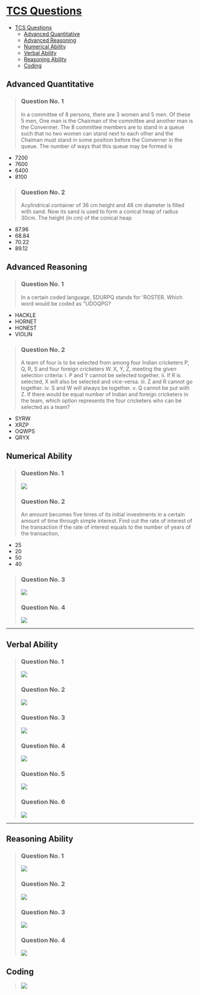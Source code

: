 <link rel="stylesheet" href="../test/style.css">

# [TCS Questions](./tcs_question.md)

- [TCS Questions](#tcs-questions)
  - [Advanced Quantitative](#advanced-quantitative)
  - [Advanced Reasoning](#advanced-reasoning)
  - [Numerical Ability](#numerical-ability)
  - [Verbal Ability](#verbal-ability)
  - [Reasoning Ability](#reasoning-ability)
  - [Coding](#coding)

## Advanced Quantitative

> ### Question No. 1
>
> In a committee of 8 persons, there are 3 women and 5 men. Of these 5 men, One man is the Chairman of the committee and another man is the Convermer. The 8 committee members are to stand in a queue such that no two women can stand next to each other and the Chaiman must stand in some position before the Converner in the queue. The number of ways that this queue may be formed is

- 7200
- 7600
- 6400
- 8100

> ### Question No. 2
>
> Acylindrical container of 36 cm height and 48 cm diameter is filled with sand. Now its sand is used to form a conical heap of radius 30cm. The height (in cm) of the conical heap

- 87.96
- 68.84
- 70.22
- 89.12

## Advanced Reasoning

> ### Question No. 1
>
> In a certain coded language, SDURPQ stands for 'ROSTER. Which word would be coded as "UDOQPG?

- HACKLE
- HORNET
- HONEST
- VIOLIN

> ### Question No. 2
>
> A team of four is to be selected from among four Indian cricketers P, Q, R, S and four foreign cricketers W. X, Y, Z, meeting the given selection criteria: i. P and Y cannot be selected together. ii. If R is selected, X will also be selected and vice-versa. iii. Z and R cannot go together. iv. S and W will always be together. v. Q cannot be put with Z. If there would be equal number of Indian and foreign cricketers in the team, which option represents the four cricketers who can be selected as a team?

- SYRW
- XRZP
- OQWPS
- QRYX

## Numerical Ability

> ### Question No. 1
>
> ![](./img/tcs/13.png)
>
> ### Question No. 2
>
> An amount becomes five times of its initial investments in a certain amount of time through simple interest. Find out the rate of interest of the transaction if the rate of interest equals to the number of years of the transaction,

- 25
- 20
- 50
- 40

> ### Question No. 3
>
> ![](./img/tcs/1.png)
>
> ### Question No. 4
>
> ![](./img/tcs/2.png)

---

## Verbal Ability

> ### Question No. 1
>
> ![](./img/tcs/3.png)
>
> ### Question No. 2
>
> ![](./img/tcs/4.png)
>
> ### Question No. 3
>
> ![](./img/tcs/5.png)
>
> ### Question No. 4
>
> ![](./img/tcs/6.png)
>
> ### Question No. 5
>
> ![](./img/tcs/7.png)
>
> ### Question No. 6
>
> ![](./img/tcs/14.png)

---

## Reasoning Ability

> ### Question No. 1
>
> ![](./img/tcs/9.png)
>
> ### Question No. 2
>
> ![](./img/tcs/10.png)
>
> ### Question No. 3
>
> ![](./img/tcs/11.png)
>
> ### Question No. 4
>
> ![](./img/tcs/12.png)

## Coding
>
> ![](./img/tcs/8.png)
